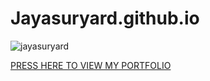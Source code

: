 # Jayasuryard.github.io
<p align="left"> <img src="https://komarev.com/ghpvc/?username=Jayasuryard&label=Repository%20views&color=0e75b6&style=flat" alt="jayasuryard" /> </p>

<a href="https://jayasuryard31.github.io/Portfolio/" target="_blank">PRESS HERE TO VIEW MY PORTFOLIO</a> 
 
